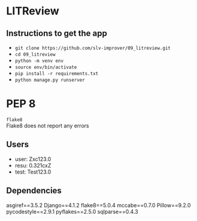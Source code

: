 # LITReview

## Instructions to get the app

- `git clone https://github.com/slv-improver/09_litreview.git`
- `cd 09_litreview`
- `python -m venv env`
- `source env/bin/activate`
- `pip install -r requirements.txt`
- `python manage.py runserver`

# PEP 8

`flake8` </br>
Flake8 does not report any errors

## Users

- user: Zxc123.0
- resu: 0.321cxZ
- test: Test123.0

## Dependencies

asgiref==3.5.2
Django==4.1.2
flake8==5.0.4
mccabe==0.7.0
Pillow==9.2.0
pycodestyle==2.9.1
pyflakes==2.5.0
sqlparse==0.4.3